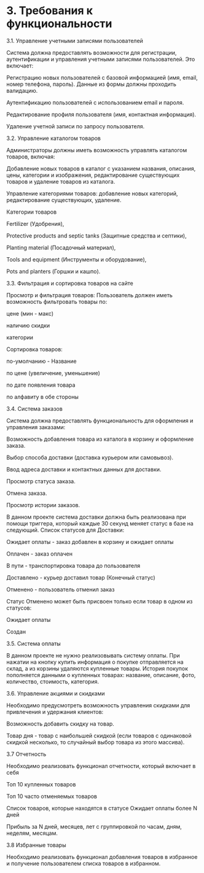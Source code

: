 # 3. Требования к функциональности

3.1. Управление учетными записями пользователей

Система должна предоставлять возможности для регистрации, аутентификации и управления учетными записями пользователей. Это включает:

Регистрацию новых пользователей с базовой информацией (имя, email, номер телефона, пароль). Данные из формы должны проходить валидацию.

Аутентификацию пользователей с использованием email и пароля.

Редактирование профиля пользователя (имя, контактная информация).

Удаление учетной записи по запросу пользователя.

3.2. Управление каталогом товаров

Администраторы должны иметь возможность управлять каталогом товаров, включая:

Добавление новых товаров в каталог с указанием названия, описания, цены, категории и изображения, редактирование существующих товаров и удаление товаров из каталога.

Управление категориями товаров: добавление новых категорий, редактирование существующих, удаление.

Категории товаров

Fertilizer (Удобрения),

Protective products and septic tanks (Защитные средства и септики),

Planting material (Посадочный материал),

Tools and equipment (Инструменты и оборудование),

Pots and planters (Горшки и кашпо).

3.3. Фильтрация и сортировка товаров на сайте

Просмотр и фильтрация товаров: Пользователь должен иметь возможность фильтровать товары по:

цене (мин - макс)

наличию скидки

категории

Сортировка товаров:

по-умолчанию - Название

по цене (увеличение, уменьшение)

по дате появления товара

по алфавиту в обе стороны

3.4. Система заказов

Система должна предоставлять функциональность для оформления и управления заказами:

Возможность добавления товара из каталога в корзину и оформление заказа.

Выбор способа доставки (доставка курьером или самовывоз).

Ввод адреса доставки и контактных данных для доставки.

Просмотр статуса заказа.

Отмена заказа.

Просмотр истории заказов.

В данном проекте система доставки должна быть реализована при помощи триггера, который каждые 30 секунд меняет статус в базе на следующий.
Список статусов для Доставки:

Ожидает оплаты - заказ добавлен в корзину и ожидает оплаты

Оплачен - заказ оплачен

В пути - транспортировка товара до пользователя

Доставлено - курьер доставил товар (Конечный статус)

Отменено - пользователь отменил заказ

Статус Отменено может быть присвоен только если товар в одном из статусов:

Ожидает оплаты

Создан

3.5. Система оплаты

В данном проекте не нужно реализовывать систему оплаты. При нажатии на кнопку купить информация о покупке отправляется на склад, а из корзины удаляются купленные товары. История покупок пополняется данными о купленных товарах: название, описание, фото, количество, стоимость, категория.

3.6. Управление акциями и скидками

Необходимо предусмотреть возможность управления скидками для привлечения и удержания клиентов:

Возможность добавить скидку на товар.

Товар дня - товар с наибольшей скидкой (если товаров с одинаковой скидкой несколько, то случайный выбор товара из этого массива).

3.7 Отчетность

Необходимо реализовать функционал отчетности, который включает в себя

Топ 10 купленных товаров

Топ 10 часто отменяемых товаров

Список товаров, которые находятся в статусе Ожидает оплаты более N дней

Прибыль за N дней, месяцев, лет с группировкой по часам, дням, неделям, месяцам.

3.8 Избранные товары

Необходимо реализовать функционал добавления товаров в избранное и получение пользователем списка товаров в избранном.

